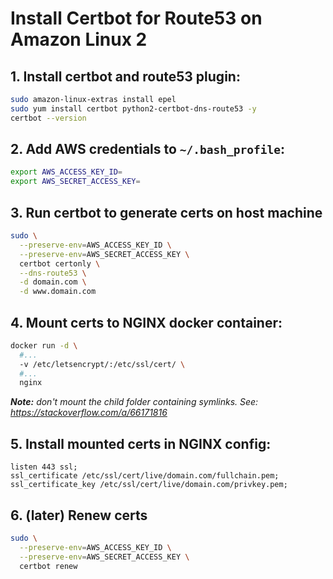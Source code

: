 # Install Certbot for Route53 on Amazon Linux 2

## 1. Install certbot and route53 plugin:

```sh
sudo amazon-linux-extras install epel
sudo yum install certbot python2-certbot-dns-route53 -y
certbot --version
```

## 2. Add AWS credentials to `~/.bash_profile`:

```sh
export AWS_ACCESS_KEY_ID=
export AWS_SECRET_ACCESS_KEY=
```

## 3. Run certbot to generate certs on host machine

```sh
sudo \
  --preserve-env=AWS_ACCESS_KEY_ID \
  --preserve-env=AWS_SECRET_ACCESS_KEY \
  certbot certonly \
  --dns-route53 \
  -d domain.com \
  -d www.domain.com
```

## 4. Mount certs to NGINX docker container:

```sh
docker run -d \
  #...
  -v /etc/letsencrypt/:/etc/ssl/cert/ \
  #...
  nginx
```

_**Note:** don't mount the child folder containing symlinks. See: <https://stackoverflow.com/a/66171816>_

## 5. Install mounted certs in NGINX config:

```nginx
listen 443 ssl;
ssl_certificate /etc/ssl/cert/live/domain.com/fullchain.pem;
ssl_certificate_key /etc/ssl/cert/live/domain.com/privkey.pem;
```

## 6. (later) Renew certs

```sh
sudo \
  --preserve-env=AWS_ACCESS_KEY_ID \
  --preserve-env=AWS_SECRET_ACCESS_KEY \
  certbot renew
```
